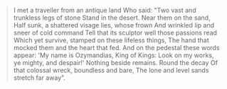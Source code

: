 > I met a traveller from an antique land
> Who said: "Two vast and trunkless legs of stone
> Stand in the desert. Near them on the sand,
> Half sunk, a shattered visage lies, whose frown
> And wrinkled lip and sneer of cold command
> Tell that its sculptor well those passions read
> Which yet survive, stamped on these lifeless things,
> The hand that mocked them and the heart that fed.
> And on the pedestal these words appear:
> 'My name is Ozymandias, King of Kings:
> Look on my works, ye mighty, and despair!'
> Nothing beside remains. Round the decay
> Of that colossal wreck, boundless and bare,
> The lone and level sands stretch far away". 
